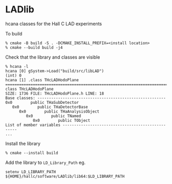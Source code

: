 # LADlib
hcana classes for the Hall C LAD experiments 

To build

    % cmake -B build -S . -DCMAKE_INSTALL_PREFIX=<install location>
    % cmake --build build -j4

Check that the library and classes are visible

    % hcana -l
    hcana [0] gSystem->Load("build/src/libLAD")
    (int) 0
    hcana [1] .class THcLADHodoPlane
    ===========================================================================
    class THcLADHodoPlane
    SIZE: 1736 FILE: THcLADHodoPlane.h LINE: 18
    Base classes: --------------------------------------------------------
    0x0        public THaSubDetector
       0x0        public THaDetectorBase
          0x0        public THaAnalysisObject
             0x0        public TNamed
                0x0        public TObject
    List of member variables --------------------------------------------------
    ...
Install the library

    % cmake --install build

Add the library to `LD_Library_Path`
eg.

    setenv LD_LIBRARY_PATH ${HOME}/hallc/software/LADlib/lib64:$LD_LIBRARY_PATH
